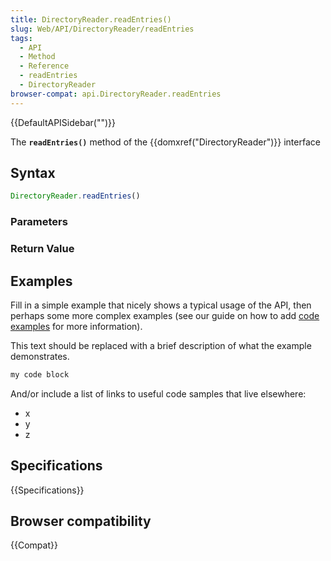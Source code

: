 ```yaml
---
title: DirectoryReader.readEntries()
slug: Web/API/DirectoryReader/readEntries
tags:
  - API
  - Method
  - Reference
  - readEntries
  - DirectoryReader
browser-compat: api.DirectoryReader.readEntries
---
```

{{DefaultAPISidebar("")}}

The **`readEntries()`** method of the {{domxref("DirectoryReader")}} interface 

## Syntax

```js
DirectoryReader.readEntries()
```

### Parameters



### Return Value



## Examples

Fill in a simple example that nicely shows a typical usage of the API, then perhaps some more complex examples (see our guide on how to add [code examples](/en-US/docs/MDN/Contribute/Structures/Code_examples) for more information).

This text should be replaced with a brief description of what the example demonstrates.

```js
my code block
```

And/or include a list of links to useful code samples that live elsewhere:

*   x
*   y
*   z

## Specifications

{{Specifications}}

## Browser compatibility

{{Compat}}

